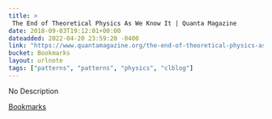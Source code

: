 ```yaml
---
title: > 
 The End of Theoretical Physics As We Know It | Quanta Magazine
date: 2018-09-03T19:12:01+00:00
dateadded: 2022-04-20 23:59:20 -0400
link: "https://www.quantamagazine.org/the-end-of-theoretical-physics-as-we-know-it-20180827/"
bucket: Bookmarks
layout: urlnote
tags: ["patterns", "patterns", "physics", "clblog"]
--- 
```

No Description
 <!-- end excerpt --> 
<div class='bucket'><a class='internal-link' href='/buckets/bookmarks'>Bookmarks</a></div> 
